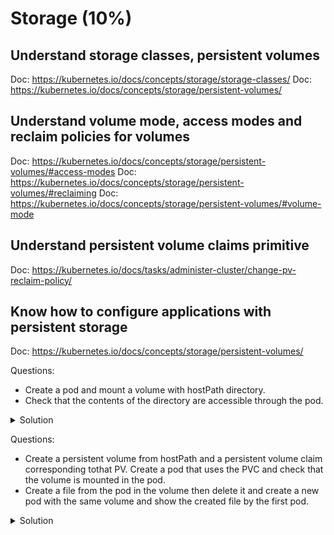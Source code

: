 # Storage (10%)

## Understand storage classes, persistent volumes

Doc: https://kubernetes.io/docs/concepts/storage/storage-classes/
Doc: https://kubernetes.io/docs/concepts/storage/persistent-volumes/

## Understand volume mode, access modes and reclaim policies for volumes

Doc: https://kubernetes.io/docs/concepts/storage/persistent-volumes/#access-modes
Doc: https://kubernetes.io/docs/concepts/storage/persistent-volumes/#reclaiming
Doc: https://kubernetes.io/docs/concepts/storage/persistent-volumes/#volume-mode

## Understand persistent volume claims primitive

Doc: https://kubernetes.io/docs/tasks/administer-cluster/change-pv-reclaim-policy/

## Know how to configure applications with persistent storage

Doc: https://kubernetes.io/docs/concepts/storage/persistent-volumes/

Questions:
- Create a pod and mount a volume with hostPath directory.
- Check that the contents of the directory are accessible through the pod.

<details><summary>Solution</summary>
<p>

pv-pod.yaml:
```yaml
apiVersion: v1
kind: Pod
metadata:
  labels:
    run: pv-pod
  name: pv-pod
spec:
  containers:
  - image: busybox:latest
    name: pv-pod
    args:
      - sleep
      - "3600"
    volumeMounts:
    - name: data
      mountPath: "/data"
  volumes:
  - name: data
    hostPath:
      path: "/home/ubuntu/data/"
```

```bash
# Create directory and file inside it on worker nodes
mkdir /home/ubuntu/data
touch data/file

kubectl apply -f pv-pod.yaml
kubectl exec pv-pod -- ls /data
file
```

</p>
</details>

Questions:
- Create a persistent volume from hostPath and a persistent volume claim corresponding tothat PV. Create a pod that uses the PVC and check that the volume is mounted in the pod.
- Create a file from the pod in the volume then delete it and create a new pod with the same volume and show the created file by the first pod.

<details><summary>Solution</summary>
<p>

pv-data.yaml:
```yaml
apiVersion: v1
kind: PersistentVolume
metadata:
  name: pv-data
spec:
  storageClassName: "local"
  capacity:
    storage: 1Gi
  accessModes:
    - ReadWriteOnce
  hostPath:
    path: "/home/ubuntu/data"

```

pvc-data.yaml:
```yaml
apiVersion: v1
kind: PersistentVolumeClaim
metadata:
  name: pvc-data
spec:
  storageClassName: "local"
  accessModes:
    - ReadWriteOnce
  resources:
    requests:
      storage: 1Gi

```

pvc-pod.yaml:
```yaml
apiVersion: v1
kind: Pod
metadata:
  labels:
    run: pvc-pod
  name: pvc-pod
spec:
  containers:
  - image: busybox:latest
    name: pvc-pod
    args:
      - sleep
      - "3600"
    volumeMounts:
    - name: data
      mountPath: "/data"
  volumes:
  - name: data
    persistentVolumeClaim:
      claimName: pvc-data

```

Create a pod with the PVC. Create a file on volume. Delete the pod and create a new one with the same volume. Check that the file has persisted.

```bash
kubectl apply -f pv-data.yaml
kubectl apply -f pvc-data.yaml
kubectl apply -f pvc-pod.yaml

kubectl get pv
NAME      CAPACITY   ACCESS MODES   RECLAIM POLICY   STATUS   CLAIM              STORAGECLASS   REASON   AGE
pv-data   1Gi        RWO            Retain           Bound    default/pvc-data   local                   20m

kubectl get pvc
NAME       STATUS   VOLUME    CAPACITY   ACCESS MODES   STORAGECLASS   AGE
pvc-data   Bound    pv-data   1Gi        RWO            local          20m

# Check that the volume has been mounted
kubectl exec pvc-pod -- ls /data/
file

# Create a new file
kubectl exec pvc-pod -- touch /data/file2

# Delete the pod
kubectl delete -f pvc-pod.yaml

# Copy the pvc-pod.yaml and change the name of the pod to pvc-pod-2
kubectl apply -f pvc-pod-2.yaml

# Check that the file from previous pod has persisted on volume
kubectl exec pvc-pod-2 -- ls /data/
file
file2
```

</p>
</details>
